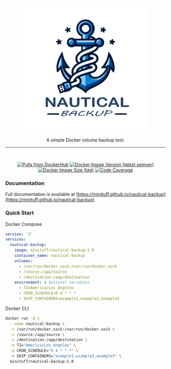 <div align="center">
    <img width="400" alt="Logo" src="./docs/media/Logo-transparent.png"/>
    
A simple Docker volume backup tool.

---

<br>

  [![Pulls from DockerHub](https://img.shields.io/docker/pulls/minituff/nautical-backup?logo=docker)](https://hub.docker.com/r/minituff/nautical-backup)
  [![Docker Image Version (latest semver)](https://img.shields.io/docker/v/minituff/nautical-backup/latest?label=latest%20version)](https://hub.docker.com/r/minituff/nautical-backup)
  [![Docker Image Size (tag)](https://img.shields.io/docker/image-size/minituff/nautical-backup/latest?label=size)](https://hub.docker.com/r/minituff/nautical-backup)
  [![Code Coverage](https://codecov.io/gh/Minituff/nautical-backup/graph/badge.svg?token=90PUDWN9XU)](https://codecov.io/gh/Minituff/nautical-backup)



</div>

### Documentation
Full documentation is available at [https://minituff.github.io/nautical-backup](https://minituff.github.io/nautical-backup)

### Quick Start

Docker Compose
```yaml
version: '3'
services:
  nautical-backup:
    image: minituff/nautical-backup:1.0
    container_name: nautical-backup
    volumes:
      - /var/run/docker.sock:/var/run/docker.sock
      - /source:/app/source
      - /destination:/app/destination
    environment: # Optional variables
      - TZ=America/Los_Angeles
      - CRON_SCHEDULE=0 4 * * *
      - SKIP_CONTAINERS=example1,example2,example3
```
Docker CLI
```bash
docker run -d \
  --name nautical-backup \
  -v /var/run/docker.sock:/var/run/docker.sock \
  -v /source:/app/source \
  -v /destination:/app/destination \
  -e TZ="America/Los_Angeles" \
  -e CRON_SCHEDULE="0 4 * * *" \
  -e SKIP_CONTAINERS="example1,example2,example3" \
  minituff/nautical-backup:1.0
```
